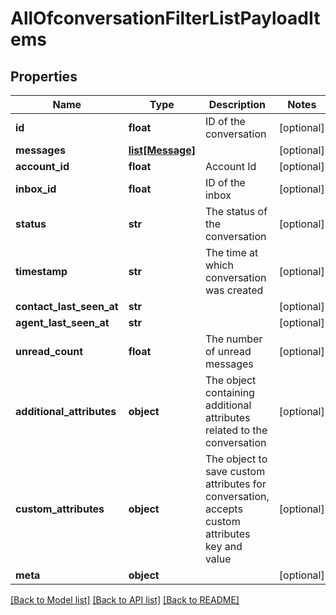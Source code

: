 # AllOfconversationFilterListPayloadItems

## Properties
Name | Type | Description | Notes
------------ | ------------- | ------------- | -------------
**id** | **float** | ID of the conversation | [optional] 
**messages** | [**list[Message]**](Message.md) |  | [optional] 
**account_id** | **float** | Account Id | [optional] 
**inbox_id** | **float** | ID of the inbox | [optional] 
**status** | **str** | The status of the conversation | [optional] 
**timestamp** | **str** | The time at which conversation was created | [optional] 
**contact_last_seen_at** | **str** |  | [optional] 
**agent_last_seen_at** | **str** |  | [optional] 
**unread_count** | **float** | The number of unread messages | [optional] 
**additional_attributes** | **object** | The object containing additional attributes related to the conversation | [optional] 
**custom_attributes** | **object** | The object to save custom attributes for conversation, accepts custom attributes key and value | [optional] 
**meta** | **object** |  | [optional] 

[[Back to Model list]](../README.md#documentation-for-models) [[Back to API list]](../README.md#documentation-for-api-endpoints) [[Back to README]](../README.md)

